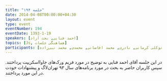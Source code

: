 ```yaml
---
title: "جلسه ۱۹۴"
date: 2014-04-08T00:00:00+04:30
layout: event
type: event
eventNumber: 194
eventDate: 1393-1-19
speakers: [احمد فنایی, بحث آزاد]
topics: [Js, هماهنگی جلسات]
participants: [بهنام توکلی کرمانی, رسول پوردلان, عبدالرضا رمضانی, سجاد بهاروند, سعید رسولی, نیما بهمرام, علی حفاظتی, احمد فنایی, محمدحسین خیرخواه‌زاده, حمید پاک‌نهاد, محمدحسین صفری, محسن فرهادی, محمد جعفری, فاطمه تراشی کاشانی, سمانه شاه‌محمدی, سمیرا رادمنش‌فر, حامد جلیلیانی, سید حمید مهدوی, حمیدرضا قوامی, مرتضی جوان, امیر بالغی, کیوان هدایتی, سعید واشقانی فراهانی, محمد رابری, پژمان کریمی, مریم لاهیجانی, رها فرخی, سینا عبدی, سهیل اخوت, رضا شالباف‌زاده, نیما نوروزی, بهروز حسین‌بیگی, رضا حسین‌زاده, حمیدرضا سلیمانی, سید مجید عظیمی, دانیال, احسان احمدی, بهنام لطفی, مصطفی مظفری, ابوالفضل حمیدی, سعید علیجانی, علی دایی, بهداد عابدی, مهدی خوشنودی, علی رستمی, پیام صادری, ادوین بابومیان, زهرا توکلی کرمانی, نادری, محمد افاضاتی, محمدی, محمد نبی‌زاده]
---
```

در این جلسه آقای احمد فنایی به توضیح در مورد فریم ورک‌های جاوااسکریپت پرداختند. سپس کاربران حاضر به بحث در مورد برنامه‌های سال ۹۳ تهران‌لاگ و پیشنهادات خودت در این مورد پرداختند.